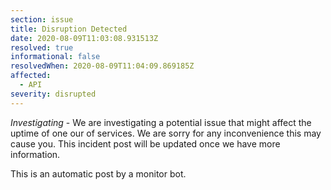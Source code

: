 ```yaml
---
section: issue
title: Disruption Detected
date: 2020-08-09T11:03:08.931513Z
resolved: true
informational: false
resolvedWhen: 2020-08-09T11:04:09.869185Z
affected:
  - API
severity: disrupted
---
```

*Investigating* - We are investigating a potential issue that might affect the uptime of one our of services. We are sorry for any inconvenience this may cause you. This incident post will be updated once we have more information.

This is an automatic post by a monitor bot.
        